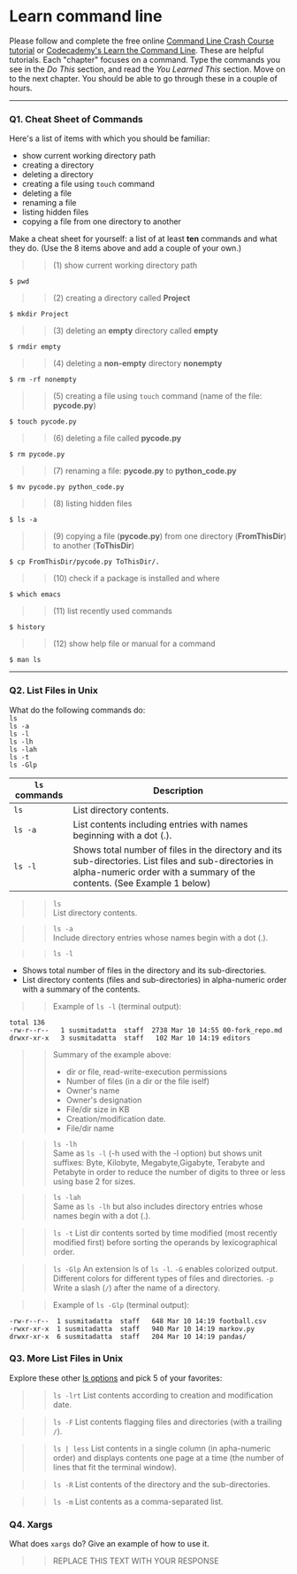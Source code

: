 # Learn command line

Please follow and complete the free online [Command Line Crash Course
tutorial](https://web.archive.org/web/20160708171659/http://cli.learncodethehardway.org/book/) or [Codecademy's Learn the Command Line](https://www.codecademy.com/learn/learn-the-command-line). These are helpful tutorials. Each "chapter" focuses on a command. Type the commands you see in the _Do This_ section, and read the _You Learned This_ section. Move on to the next chapter. You should be able to go through these in a couple of hours.

---

### Q1.  Cheat Sheet of Commands  

Here's a list of items with which you should be familiar:  
* show current working directory path
* creating a directory
* deleting a directory
* creating a file using `touch` command
* deleting a file
* renaming a file
* listing hidden files
* copying a file from one directory to another

Make a cheat sheet for yourself: a list of at least **ten** commands and what they do.  (Use the 8 items above and add a couple of your own.)  

>> (1) show current working directory path
```console
$ pwd
```
>> (2) creating a directory called **Project**
```console
$ mkdir Project
```
>> (3) deleting an **empty** directory called **empty**
```console
$ rmdir empty
```
>> (4) deleting a **non-empty** directory **nonempty**
```console
$ rm -rf nonempty
```
>> (5) creating a file using `touch` command (name of the file: **pycode.py**)
```console
$ touch pycode.py 
```
>> (6) deleting a file called **pycode.py**
```console
$ rm pycode.py
```
>> (7) renaming a file: **pycode.py** to **python_code.py** 
```console
$ mv pycode.py python_code.py
```
>> (8) listing hidden files
```console
$ ls -a
```
>> (9) copying a file (**pycode.py**) from one directory (**FromThisDir**) to another (**ToThisDir**)
```console
$ cp FromThisDir/pycode.py ToThisDir/.
```
>> (10) check if a package is installed and where
```console
$ which emacs
```
>> (11) list recently used commands
```console
$ history
```
>> (12) show help file or manual for a command
```console
$ man ls
```


---

### Q2.  List Files in Unix   

What do the following commands do:  
`ls`  
`ls -a`  
`ls -l`  
`ls -lh`  
`ls -lah`  
`ls -t`  
`ls -Glp`  

`ls` commands | Description
------------- | -------------
`ls`          | List directory contents.
`ls -a`       | List contents including entries with names beginning with a dot (.).
`ls -l`       | Shows total number of files in the directory and its sub-directories. List files and sub-directories in alpha-numeric order with a summary of the contents. (See Example 1 below)


> > `ls`  
> > List directory contents.

> > `ls -a`  
> > Include directory entries whose names begin with a dot (.).

> > `ls -l`  
* Shows total number of files in the directory and its sub-directories. 
* List directory contents (files and sub-directories) in alpha-numeric order with a summary of the contents. 
> > Example of `ls -l` (terminal output):
``` console 
total 136
-rw-r--r--   1 susmitadatta  staff  2738 Mar 10 14:55 00-fork_repo.md
drwxr-xr-x   3 susmitadatta  staff   102 Mar 10 14:19 editors
```
>> Summary of the example above:
>> * dir or file, read-write-execution permissions
>> * Number of files (in a dir or the file iself)
>> * Owner's name
>> * Owner's designation
>> * File/dir size in KB 
>> * Creation/modification date. 
>> * File/dir name


> > `ls -lh`  
Same as `ls -l` (-h used with the -l option) but shows unit suffixes: 
Byte, Kilobyte, Megabyte,Gigabyte, Terabyte and Petabyte in order to reduce the number of digits to three or less using base 2 for sizes.

> > `ls -lah`  
Same as `ls -lh` but also includes directory entries whose names begin with a dot (.).

> > `ls -t` 
List dir contents sorted by time modified (most recently modified first) before sorting the operands by lexicographical order.

> > `ls -Glp`
An extension ls of `ls -l`. 
``-G`` enables colorized output. Different colors for different types of files and directories. 
``-p`` Write a slash (``/``) after the name of a directory.

> > Example of `ls -Glp` (terminal output):
```console
-rw-r--r--  1 susmitadatta  staff   648 Mar 10 14:19 football.csv
-rwxr-xr-x  1 susmitadatta  staff   940 Mar 10 14:19 markov.py
drwxr-xr-x  6 susmitadatta  staff   204 Mar 10 14:19 pandas/
```

### Q3.  More List Files in Unix  

Explore these other [ls options](http://www.techonthenet.com/unix/basic/ls.php) and pick 5 of your favorites:

> > `ls -lrt`
List contents according to creation and modification date.

> > `ls -F`
List contents flagging files and directories (with a trailing `/`).

> > `ls | less`
List contents in a single column (in apha-numeric order) and displays contents one page at a time (the number of lines that fit the terminal window).

> > `ls -R`
List contents of the directory and the sub-directories.

> > `ls -m` 
List contents as a comma-separated list.



### Q4.  Xargs   

What does `xargs` do? Give an example of how to use it.

> > REPLACE THIS TEXT WITH YOUR RESPONSE

 


